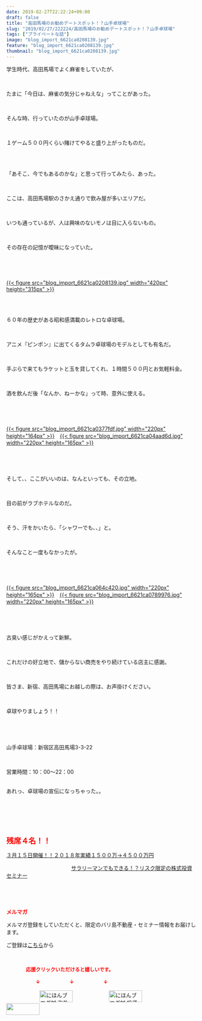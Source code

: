 ```yaml
---
date: 2019-02-27T22:22:24+09:00
draft: false
title: "高田馬場のお勧めデートスポット！？山手卓球場"
slug: "2019/02/27/222224/高田馬場のお勧めデートスポット！？山手卓球場"
tags: ["プライベートな話"]
image: "blog_import_6621ca0208139.jpg"
feature: "blog_import_6621ca0208139.jpg"
thumbnail: "blog_import_6621ca0208139.jpg"
---
```

<p>学生時代、高田馬場でよく麻雀をしていたが、</p><p> </p><p>たまに「今日は、麻雀の気分じゃねえな」ってことがあった。</p><p> </p><p>そんな時、行っていたのが山手卓球場。</p><p> </p><p>１ゲーム５００円くらい賭けてやると盛り上がったものだ。</p><p> </p><p><br/>「あそこ、今でもあるのかな」と思って行ってみたら、あった。</p><p> </p><p>ここは、高田馬場駅のさかえ通りで飲み屋が多いエリアだ。</p><p> </p><p>いつも通っているが、人は興味のないモノは目に入らないもの。</p><p> </p><p>その存在の記憶が曖昧になっていた。</p><p> </p><p> </p><p><a href="blog_import_6621ca0208139.jpg">{{< figure src="blog_import_6621ca0208139.jpg" width="420px" height="315px" >}}</a></p><p> </p><p><br/>６０年の歴史がある昭和感満載のレトロな卓球場。</p><p> </p><p>アニメ『ピンポン』に出てくるタムラ卓球場のモデルとしても有名だ。</p><p> </p><p>手ぶらで来てもラケットと玉を貸してくれ、１時間５００円とお気軽料金。</p><p> </p><p>酒を飲んだ後「なんか、ねーかな」って時、意外に使える。</p><p> </p><p> </p><p><a href="blog_import_6621ca0377fdf.jpg">{{< figure src="blog_import_6621ca0377fdf.jpg" width="220px" height="164px" >}}</a>　<a href="blog_import_6621ca04aad6d.jpg">{{< figure src="blog_import_6621ca04aad6d.jpg" width="220px" height="165px" >}}</a></p><p> </p><p> </p><p>そして、、ここがいいのは、なんといっても、その立地。</p><p> </p><p>目の前がラブホテルなのだ。</p><p> </p><p>そう、汗をかいたら、「シャワーでも、、」と。</p><p> </p><p>そんなこと一度もなかったが。</p><p> </p><p> </p><p><a href="blog_import_6621ca064c420.jpg">{{< figure src="blog_import_6621ca064c420.jpg" width="220px" height="165px" >}}</a>　<a href="blog_import_6621ca0789976.jpg">{{< figure src="blog_import_6621ca0789976.jpg" width="220px" height="165px" >}}</a></p><p> </p><p> </p><p>古臭い感じがかえって新鮮。</p><p> </p><p>これだけの好立地で、儲からない商売をやり続けている店主に感謝。</p><p> </p><p>皆さま、新宿、高田馬場にお越しの際は、お声掛けください。</p><p> </p><p>卓球やりましょう！！</p><p> </p><p> </p><p>山手卓球場：新宿区高田馬場3-3-22</p><p> </p><p>営業時間：10：00～22：00</p><p><br/>あれっ、卓球場の宣伝になっちゃった。。</p><p> </p><p> </p><p> </p><p><span style="font-size: 1.4em;"><span style="font-weight: bold;"><span style="color: rgb(255, 0, 0);">残席４名！！</span></span></span></p><p><a href="entry-12439962299.html" target="_blank">３月１５日開催！！</a><a href="entry-12439962299.html" target="_blank">２０１８年実績１５００万→４５００万円</a>           </p><p>　　　　　　　　　　　　 <a href="entry-12439962299.html" target="_blank">サラリーマンでもできる！？リスク限定の株式投資セミナー</a></p><p> </p><p> </p><p><span style="font-weight: bold;"><span style="color: rgb(255, 0, 0);">メルマガ</span></span></p><p>メルマガ登録をしていただくと、限定のバリ島不動産・セミナー情報をお届けします。</p><p>ご登録は<a href="f9eeVI" target="_blank">こちら</a>から</p><p style="text-align: center;"> </p><p><font color="#ff0000" size="2"><strong>　　　　応援クリックいただけると嬉しいです。</strong></font></p><p><font color="#ff0000" size="2"><strong>　　　　　　↓　　　　　　↓　　　　　　↓</strong></font></p><p><a href="ranking.html?p_cid=01260127" id="&amp;blogmura_banner"><img alt="にほんブログ村 海外生活ブログ バリ島情報へ" border="0" height="31" src="data:image/svg+xml;charset=utf-8,%3Csvg%20xmlns%3D%22http%3A%2F%2Fwww.w3.org%2F2000%2Fsvg%22%20title%3D%22Placeholder%20for%20Images%22%20role%3D%22presentation%22%20viewBox%3D%220%200%2088%2031%22%20%2F%3E" width="88" data-src="//overseas.blogmura.com/bali/img/bali88_31.gif" style="aspect-ratio: auto 88 / 31;"/><noscript><img alt="にほんブログ村 海外生活ブログ バリ島情報へ" border="0" height="31" src="//overseas.blogmura.com/bali/img/bali88_31.gif" width="88"></noscript></a>  <a href="ranking.html?p_cid=01260127" id="&amp;blogmura_banner"><img alt="にほんブログ村 投資ブログ 不動産投資へ" border="0" height="31" src="data:image/svg+xml;charset=utf-8,%3Csvg%20xmlns%3D%22http%3A%2F%2Fwww.w3.org%2F2000%2Fsvg%22%20title%3D%22Placeholder%20for%20Images%22%20role%3D%22presentation%22%20viewBox%3D%220%200%2088%2031%22%20%2F%3E" width="88" data-src="//investment.blogmura.com/hudousantoushi/img/hudousantoushi88_31.gif" style="aspect-ratio: auto 88 / 31;"/><noscript><img alt="にほんブログ村 投資ブログ 不動産投資へ" border="0" height="31" src="//investment.blogmura.com/hudousantoushi/img/hudousantoushi88_31.gif" width="88"></noscript></a> <a href="link.php?1804582" title="人気ブログランキングへ"><img border="0" height="31" src="data:image/svg+xml;charset=utf-8,%3Csvg%20xmlns%3D%22http%3A%2F%2Fwww.w3.org%2F2000%2Fsvg%22%20title%3D%22Placeholder%20for%20Images%22%20role%3D%22presentation%22%20viewBox%3D%220%200%2088%2031%22%20%2F%3E" width="88" data-src="https://blog.with2.net/img/banner/banner_22.gif" style="aspect-ratio: auto 88 / 31;"/><noscript><img border="0" height="31" src="https://blog.with2.net/img/banner/banner_22.gif" width="88"></noscript></a></p><p> </p>

